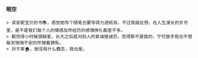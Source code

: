 ####  眠空
    > 读安妮宝贝的书📚，感觉她写个随笔也要写得力透纸背。不过我就在想，在人生漫长的岁月里，是不是我们每个人的情感及所经历的感情挣扎都差不多。
    > 都觉得小时候很缺爱，长大之后就对别人的爱诚惶诚恐，觉得那不是我的，宁可放手我也不想每天惴惴不安的怀揣着拥有。
    > 对于家🏠，她没有什么概念，我也是。
